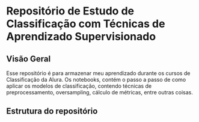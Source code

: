 # Repositório de Estudo de Classificação com Técnicas de Aprendizado Supervisionado

## Visão Geral
Esse repositório é para armazenar meu aprendizado durante os cursos de Classificação da Alura.
Os notebooks, contém o passo a passo de como aplicar os modelos de classificação, contendo técnicas de preprocessamento, oversampling, cálculo de métricas, entre outras coisas.

## Estrutura do repositório

```bash
  
```
